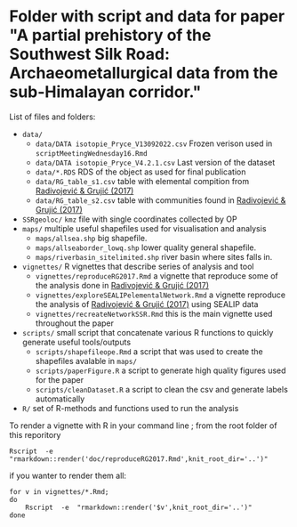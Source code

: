 # Folder with script and data for paper "A partial prehistory of the Southwest Silk Road: Archaeometallurgical data from the sub-Himalayan corridor."

List of files and folders:

- `data/`
  + `data/DATA isotopie_Pryce_V13092022.csv` Frozen verison used in `scriptMeetingWednesday16.Rmd`
  + `data/DATA isotopie_Pryce_V4.2.1.csv` Last version of the dataset
  + `data/*.RDS` RDS of the object as used for final publication
  + `data/RG_table_s1.csv` table with elemental compition from [Radivojević & Grujić (2017)](https://academic.oup.com/comnet/article/6/1/106/4030792)
  + `data/RG_table_s2.csv` table with communities found in [Radivojević & Grujić (2017)](https://academic.oup.com/comnet/article/6/1/106/4030792)
- `SSRgeoloc/` `kmz` file with single coordinates collected by OP
- `maps/` multiple useful shapefiles used for visualisation and analysis
  + `maps/allsea.shp` big shapefile.
  + `maps/allseaborder_lowq.shp` lower quality general shapefile.
  + `maps/riverbasin_sitelimited.shp` river basin where sites falls in.
- `vignettes/` R vignettes that describe series of analysis and tool
  + `vignettes/reproduceRG2017.Rmd` a vignette that reproduce some of the analysis done in [Radivojević & Grujić (2017)](https://academic.oup.com/comnet/article/6/1/106/4030792)
  + `vignettes/exploreSEALIPelementalNetwork.Rmd` a vignette reproduce the analysis of [Radivojević & Grujić (2017)](https://academic.oup.com/comnet/article/6/1/106/4030792) using SEALIP data
  + `vignettes/recreateNetworkSSR.Rmd` this is the main vignette used throughout the paper 
- `scripts/` small script that concatenate various R functions to quickly generate useful tools/outputs
  + `scripts/shapefileope.Rmd` a script that was used to create the shapefiles avalable in `maps/`
  + `scripts/paperFigure.R` a script  to generate high quality figures used for the paper
  + `scripts/cleanDataset.R` a script to clean the csv and generate labels automatically 
- `R/` set of R-methods and functions used to run the analysis


To render a vignette with R in your command line ; from the root folder of this reporitory

```
Rscript  -e  "rmarkdown::render('doc/reproduceRG2017.Rmd',knit_root_dir='..')"
```

if you wanter to render them all:

```
for v in vignettes/*.Rmd; 
do
    Rscript  -e  "rmarkdown::render('$v',knit_root_dir='..')"
done
```
